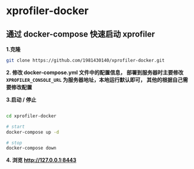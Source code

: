 # xprofiler-docker

## 通过 docker-compose 快速启动 xprofiler
**1.克隆**
```bash
git clone https://github.com/1981430140/xprofiler-docker.git
```

**2. 修改 docker-compose.yml 文件中的配置信息， 部署到服务器时主要修改 `XPROFILER_CONSOLE_URL` 为服务器地址，本地运行默认即可， 其他的根据自己需要修改配置**

**3.启动 / 停止**

```bash

cd xprofiler-docker

# start
docker-compose up -d

# stop
docker-compose down

```
**4. 浏览 http://127.0.0.1:8443**
